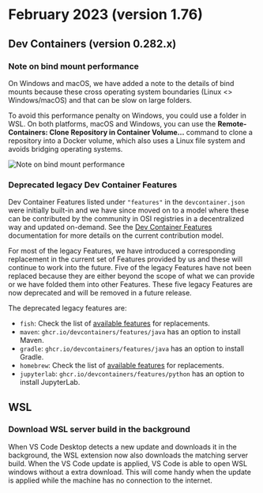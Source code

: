 # February 2023 (version 1.76)

## Dev Containers (version 0.282.x)

### Note on bind mount performance

On Windows and macOS, we have added a note to the details of bind mounts because
these cross operating system boundaries (Linux <> Windows/macOS) and that can be
slow on large folders.

To avoid this performance penalty on Windows, you could use a folder in WSL. On
both platforms, macOS and Windows, you can use the **Remote-Containers: Clone
Repository in Container Volume...** command to clone a repository into a Docker
volume, which also uses a Linux file system and avoids bridging operating
systems.

![Note on bind mount performance](images/1_76/bind-mount-performance.png)

### Deprecated legacy Dev Container Features

Dev Container Features listed under `"features"` in the `devcontainer.json` were
initially built-in and we have since moved on to a model where these can be
contributed by the community in OSI registries in a decentralized way and
updated on-demand. See the
[Dev Container Features](https://containers.dev/implementors/features)
documentation for more details on the current contribution model.

For most of the legacy Features, we have introduced a corresponding replacement
in the current set of Features provided by us and these will continue to work
into the future. Five of the legacy Features have not been replaced because they
are either beyond the scope of what we can provide or we have folded them into
other Features. These five legacy Features are now deprecated and will be
removed in a future release.

The deprecated legacy features are:

-   `fish`: Check the list of
    [available features](https://containers.dev/features) for replacements.
-   `maven`: `ghcr.io/devcontainers/features/java` has an option to install
    Maven.
-   `gradle`: `ghcr.io/devcontainers/features/java` has an option to install
    Gradle.
-   `homebrew`: Check the list of
    [available features](https://containers.dev/features) for replacements.
-   `jupyterlab`: `ghcr.io/devcontainers/features/python` has an option to
    install JupyterLab.

## WSL

### Download WSL server build in the background

When VS Code Desktop detects a new update and downloads it in the background,
the WSL extension now also downloads the matching server build. When the VS Code
update is applied, VS Code is able to open WSL windows without a extra download.
This will come handy when the update is applied while the machine has no
connection to the internet.
